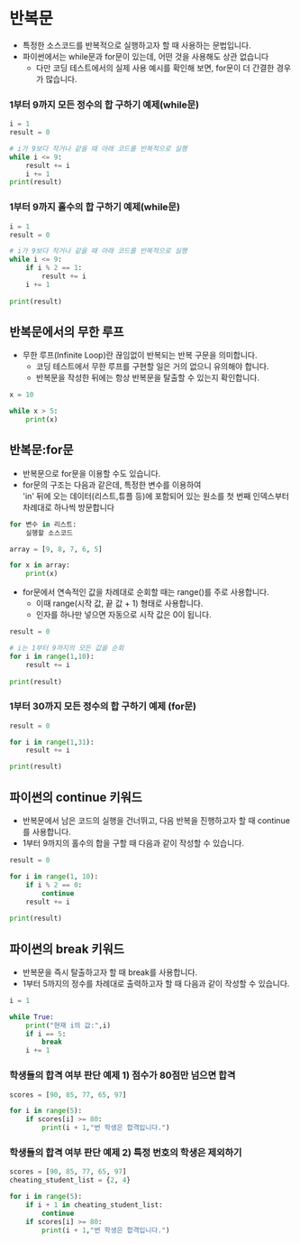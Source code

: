 # 반복문
- 특정한 소스코드를 반복적으로 실행하고자 할 때 사용하는 문법입니다.
- 파이썬에서는 while문과 for문이 있는데, 어떤 것을 사용해도 상관 없습니다
    - 다만 코딩 테스트에서의 실제 사용 예시를 확인해 보면, for문이 더 간결한 경우가 많습니다. 

### 1부터 9까지 모든 정수의 합 구하기 예제(while문)
```python
i = 1
result = 0

# i가 9보다 작거나 같을 때 아래 코드를 반복적으로 실행
while i <= 9:
    result += i
    i += 1
print(result)
```

### 1부터 9까지 홀수의 합 구하기 예제(while문)
```python
i = 1
result = 0

# i가 9보다 작거나 같을 때 아래 코드를 반복적으로 실행
while i <= 9:
    if i % 2 == 1:
        result += i
    i += 1
    
print(result)
```
## 반복문에서의 무한 루프
- 무한 루프(Infinite Loop)란 끊임없이 반복되는 반복 구문을 의미합니다.
    - 코딩 테스트에서 무한 루프를 구현할 일은 거의 없으니 유의해야 합니다.
    - 반복문을 작성한 뒤에는 항상 반복문을 탈출할 수 있는지 확인합니다.
```python
x = 10

while x > 5:
    print(x)
```
## 반복문:for문
- 반복문으로 for문을 이용할 수도 있습니다.
- for문의 구조는 다음과 같은데, 특정한 변수를 이용하여    
'in' 뒤에 오는 데이터(리스트,튜플 등)에 포함되어 있는 원소를 첫 번째 인덱스부터 차례대로 하나씩 방문합니다
```python
for 변수 in 리스트:
    실행할 소스코드
```

```python
array = [9, 8, 7, 6, 5]

for x in array:
    print(x)
```

- for문에서 연속적인 값을 차례대로 순회할 때는 range()를 주로 사용합니다.
    - 이때 range(시작 값, 끝 값 + 1) 형태로 사용합니다.
    - 인자를 하나만 넣으면 자동으로 시작 값은 0이 됩니다.
```python
result = 0

# i는 1부터 9까지의 모든 값을 순회
for i in range(1,10):
    result += i
    
print(result)
```

### 1부터 30까지 모든 정수의 합 구하기 예제 (for문)
```python
result = 0

for i in range(1,31):
    result += i

print(result)
```
## 파이썬의 continue 키워드
- 반복문에서 남은 코드의 실행을 건너뛰고, 다음 반복을 진행하고자 할 때 continue를 사용합니다.
- 1부터 9까지의 홀수의 합을 구할 때 다음과 같이 작성할 수 있습니다.
```python
result = 0

for i in range(1, 10):
    if i % 2 == 0:
        continue
    result += i
    
print(result)    
```
## 파이썬의 break 키워드
- 반복문을 즉시 탈출하고자 할 때 break를 사용합니다.
- 1부터 5까지의 정수를 차례대로 출력하고자 할 때 다음과 같이 작성할 수 있습니다.
```python
i = 1

while True:
    print("현재 i의 값:",i)
    if i == 5:
        break
    i += 1
```

### 학생들의 합격 여부 판단 예제 1) 점수가 80점만 넘으면 합격
```python
scores = [90, 85, 77, 65, 97]

for i in range(5):
    if scores[i] >= 80:
        print(i + 1,"번 학생은 합격입니다.")
```
### 학생들의 합격 여부 판단 예제 2) 특정 번호의 학생은 제외하기
```python
scores = [90, 85, 77, 65, 97]
cheating_student_list = {2, 4}

for i in range(5):
    if i + 1 in cheating_student_list:
        continue
    if scores[i] >= 80:
        print(i + 1,"번 학생은 합격입니다.")
```
